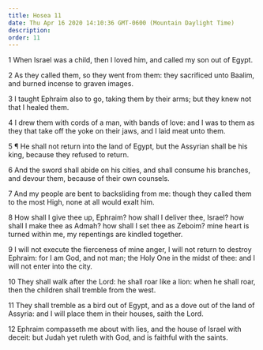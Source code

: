 ```yaml
---
title: Hosea 11
date: Thu Apr 16 2020 14:10:36 GMT-0600 (Mountain Daylight Time)
description: 
order: 11
---
```


<p>
  1 When Israel was a child, then I loved him, and called my son out of Egypt.
</p>
<p>
  2 As they called them, so they went from them: they sacrificed unto Baalim,
  and burned incense to graven images.
</p>
<p>
  3 I taught Ephraim also to go, taking them by their arms; but they knew not
  that I healed them.
</p>
<p>
  4 I drew them with cords of a man, with bands of love: and I was to them as
  they that take off the yoke on their jaws, and I laid meat unto them.
</p>
<p>
  5 &#xB6; He shall not return into the land of Egypt, but the Assyrian shall be
  his king, because they refused to return.
</p>
<p>
  6 And the sword shall abide on his cities, and shall consume his branches, and
  devour them, because of their own counsels.
</p>
<p>
  7 And my people are bent to backsliding from me: though they called them to
  the most High, none at all would exalt him.
</p>
<p>
  8 How shall I give thee up, Ephraim? how shall I deliver thee, Israel? how
  shall I make thee as Admah? how shall I set thee as Zeboim? mine heart is
  turned within me, my repentings are kindled together.
</p>
<p>
  9 I will not execute the fierceness of mine anger, I will not return to
  destroy Ephraim: for I am God, and not man; the Holy One in the midst of thee:
  and I will not enter into the city.
</p>
<p>
  10 They shall walk after the Lord: he shall roar like a lion: when he shall
  roar, then the children shall tremble from the west.
</p>
<p>
  11 They shall tremble as a bird out of Egypt, and as a dove out of the land of
  Assyria: and I will place them in their houses, saith the Lord.
</p>
<p>
  12 Ephraim compasseth me about with lies, and the house of Israel with deceit:
  but Judah yet ruleth with God, and is faithful with the saints.
</p>
